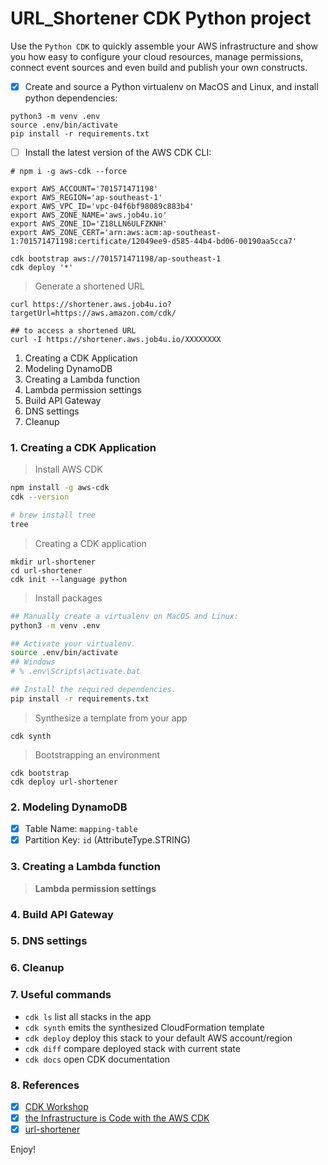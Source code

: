 
# URL_Shortener CDK Python project

Use the `Python CDK` to quickly assemble your AWS infrastructure and show you how easy to configure your cloud resources, manage permissions, connect event sources and even build and publish your own constructs.


* [x] Create and source a Python virtualenv on MacOS and Linux, and install python dependencies:

```
python3 -m venv .env
source .env/bin/activate
pip install -r requirements.txt
```

* [ ] Install the latest version of the AWS CDK CLI:

```
# npm i -g aws-cdk --force
```

```shell
export AWS_ACCOUNT='701571471198'
export AWS_REGION='ap-southeast-1'
export AWS_VPC_ID='vpc-04f6bf98089c883b4'
export AWS_ZONE_NAME='aws.job4u.io'
export AWS_ZONE_ID='Z18LLN6ULFZKNH'
export AWS_ZONE_CERT='arn:aws:acm:ap-southeast-1:701571471198:certificate/12049ee9-d585-44b4-bd06-00190aa5cca7'
```


```
cdk bootstrap aws://701571471198/ap-southeast-1
cdk deploy '*'
```


> Generate a shortened URL

```
curl https://shortener.aws.job4u.io?targetUrl=https://aws.amazon.com/cdk/

## to access a shortened URL
curl -I https://shortener.aws.job4u.io/XXXXXXXX
```

1. Creating a CDK Application
2. Modeling DynamoDB
3. Creating a Lambda function
4. Lambda permission settings
5. Build API Gateway
6. DNS settings
7. Cleanup

### 1. Creating a CDK Application


> Install AWS CDK

```bash
npm install -g aws-cdk
cdk --version

# brew install tree
tree
```

> Creating a CDK application

```
mkdir url-shortener
cd url-shortener
cdk init --language python
```

> Install packages

```bash
## Manually create a virtualenv on MacOS and Linux:
python3 -m venv .env

## Activate your virtualenv.
source .env/bin/activate
## Windows
# % .env\Scripts\activate.bat

## Install the required dependencies.
pip install -r requirements.txt
```

> Synthesize a template from your app

```
cdk synth
```

> Bootstrapping an environment

```
cdk bootstrap
cdk deploy url-shortener
```

### 2. Modeling DynamoDB

* [x] Table Name: `mapping-table`
* [x] Partition Key: `id` (AttributeType.STRING)

### 3. Creating a Lambda function

> **Lambda permission settings**

### 4. Build API Gateway

### 5. DNS settings

### 6. Cleanup


### 7. Useful commands

 * `cdk ls`          list all stacks in the app
 * `cdk synth`       emits the synthesized CloudFormation template
 * `cdk deploy`      deploy this stack to your default AWS account/region
 * `cdk diff`        compare deployed stack with current state
 * `cdk docs`        open CDK documentation

### 8. References

* [x] [CDK Workshop](https://cdkworkshop.com)
* [x] [the Infrastructure is Code with the AWS CDK](https://youtu.be/ZWCvNFUN-sU)
* [x] [url-shortener](https://github.com/aws-samples/aws-cdk-examples/tree/master/python/url-shortener) 

Enjoy!
